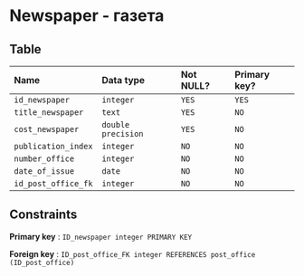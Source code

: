 # Newspaper - газета


## Table

| Name                         | Data type                 | Not NULL? | Primary key? |
|:---------------------------- |:--------------------------|:----------|:-------------|
| `id_newspaper`               | `integer`                 | `YES`     | `YES`        |
| `title_newspaper`            | `text`                    | `YES`     | `NO`         |
| `cost_newspaper`             | `double precision`        | `YES`     | `NO`         |
| `publication_index`          | `integer`                 | `NO`      | `NO`         |
| `number_office`              | `integer`                 | `NO`      | `NO`         |
| `date_of_issue`              | `date`                    | `NO`      | `NO`         |
| `id_post_office_fk`          | `integer`                 | `NO`      | `NO`         |


## Constraints


**Primary key** : `ID_newspaper integer PRIMARY KEY`

**Foreign key** : `ID_post_office_FK integer REFERENCES post_office (ID_post_office)`


